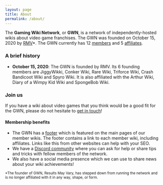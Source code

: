 ```yaml
---
layout: page
title: About
permalink: /about/
---
```


The **Gaming Wiki Network**, or **GWN**, is a network of independently-hosted wikis about video game franchises. The GWN was founded on October 15, 2020 by [RMV](https://banjokazooiewiki.com/wiki/User:Results_May_Vary)\*. The GWN currently has 12 [members]({{site.baseurl}}/members) and 5 [affiliates]({{site.baseurl}}/affiliates).

### A brief history

- **October 15, 2020**: The GWN is founded by RMV. Its 6 founding members are JiggyWikki, Conker Wiki, Rare Wiki, Triforce Wiki, Crash Bandicoot Wiki and Spyro Wiki. It is also affiliated with the Arthur Wiki, Diary of a Wimpy Kid Wiki and SpongeBob Wiki.

### Join us

If you have a wiki about video games that you think would be a good fit for the GWN, please do not hesitate to [get in touch](https://discord.com/invite/pCfH7uk9jh)!

#### Membership benefits
- The GWN has a [footer](https://banjokazooiewiki.com/wiki/Template:Gaming_Wiki_Network) which is featured on the main pages of our member wikis. The footer contains a link to each member wiki, including affiliates. Links like this from other websites can help with your SEO.
- We have a [Discord community](https://discord.com/invite/pCfH7uk9jh) where you can ask for help or share tips and tricks with fellow members of the network.
- We also have a social media presence which we can use to share news about your wiki achievements!

<small>*The founder of GWN, Results May Vary, has stepped down from running the network and is no longer affiliated with it in any way, shape, or form.</small>


